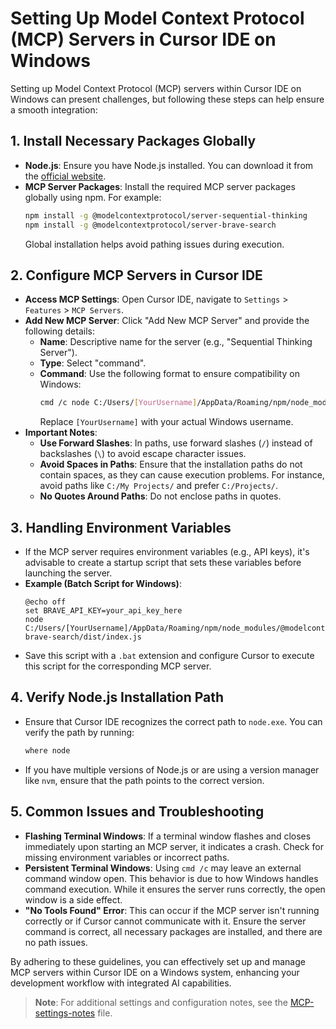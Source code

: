 # Setting Up Model Context Protocol (MCP) Servers in Cursor IDE on Windows

Setting up Model Context Protocol (MCP) servers within Cursor IDE on Windows can present challenges, but following these steps can help ensure a smooth integration:

## 1. Install Necessary Packages Globally

- **Node.js**: Ensure you have Node.js installed. You can download it from the [official website](https://nodejs.org/).
- **MCP Server Packages**: Install the required MCP server packages globally using npm. For example:
  ```bash
  npm install -g @modelcontextprotocol/server-sequential-thinking
  npm install -g @modelcontextprotocol/server-brave-search
  ```
  Global installation helps avoid pathing issues during execution.

## 2. Configure MCP Servers in Cursor IDE

- **Access MCP Settings**: Open Cursor IDE, navigate to `Settings` > `Features` > `MCP Servers`.
- **Add New MCP Server**: Click "Add New MCP Server" and provide the following details:
  - **Name**: Descriptive name for the server (e.g., "Sequential Thinking Server").
  - **Type**: Select "command".
  - **Command**: Use the following format to ensure compatibility on Windows:
    ```bash
    cmd /c node C:/Users/[YourUsername]/AppData/Roaming/npm/node_modules/@modelcontextprotocol/server-sequential-thinking/dist/index.js
    ```
    Replace `[YourUsername]` with your actual Windows username.
- **Important Notes**:
  - **Use Forward Slashes**: In paths, use forward slashes (`/`) instead of backslashes (`\`) to avoid escape character issues.
  - **Avoid Spaces in Paths**: Ensure that the installation paths do not contain spaces, as they can cause execution problems. For instance, avoid paths like `C:/My Projects/` and prefer `C:/Projects/`.
  - **No Quotes Around Paths**: Do not enclose paths in quotes.

## 3. Handling Environment Variables

- If the MCP server requires environment variables (e.g., API keys), it's advisable to create a startup script that sets these variables before launching the server.
- **Example (Batch Script for Windows)**:
  ```batch
  @echo off
  set BRAVE_API_KEY=your_api_key_here
  node C:/Users/[YourUsername]/AppData/Roaming/npm/node_modules/@modelcontextprotocol/server-brave-search/dist/index.js
  ```
- Save this script with a `.bat` extension and configure Cursor to execute this script for the corresponding MCP server.

## 4. Verify Node.js Installation Path

- Ensure that Cursor IDE recognizes the correct path to `node.exe`. You can verify the path by running:
  ```bash
  where node
  ```
- If you have multiple versions of Node.js or are using a version manager like `nvm`, ensure that the path points to the correct version.

## 5. Common Issues and Troubleshooting

- **Flashing Terminal Windows**: If a terminal window flashes and closes immediately upon starting an MCP server, it indicates a crash. Check for missing environment variables or incorrect paths.
- **Persistent Terminal Windows**: Using `cmd /c` may leave an external command window open. This behavior is due to how Windows handles command execution. While it ensures the server runs correctly, the open window is a side effect.
- **"No Tools Found" Error**: This can occur if the MCP server isn't running correctly or if Cursor cannot communicate with it. Ensure the server command is correct, all necessary packages are installed, and there are no path issues.

By adhering to these guidelines, you can effectively set up and manage MCP servers within Cursor IDE on a Windows system, enhancing your development workflow with integrated AI capabilities.

> **Note**: For additional settings and configuration notes, see the [MCP-settings-notes](./MCP-settings-notes) file. 
